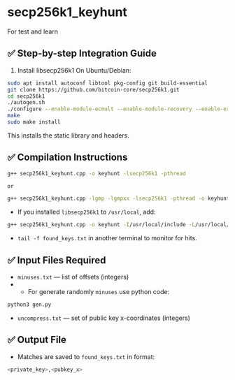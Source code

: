# secp256k1_keyhunt
For test and learn

## ✅ Step-by-step Integration Guide
1. Install libsecp256k1
On Ubuntu/Debian:
```bash
sudo apt install autoconf libtool pkg-config git build-essential
git clone https://github.com/bitcoin-core/secp256k1.git
cd secp256k1
./autogen.sh
./configure --enable-module-ecmult --enable-module-recovery --enable-experimental
make
sudo make install
```
This installs the static library and headers.

## ✅ Compilation Instructions
```bash
g++ secp256k1_keyhunt.cpp -o keyhunt -lsecp256k1 -pthread

or

g++ secp256k1_keyhunt.cpp -lgmp -lgmpxx -lsecp256k1 -pthread -o keyhunt

```

- If you installed `libsecp256k1` to `/usr/local`, add:
```bash
g++ secp256k1_keyhunt.cpp -o keyhunt -I/usr/local/include -L/usr/local/lib -lsecp256k1 -pthread
```

- `tail -f found_keys.txt` in another terminal to monitor for hits.

## ✅ Input Files Required
- `minuses.txt` — list of offsets (integers)
- - For generate randomly `minuses` use python code:
```bash
python3 gen.py
```
- `uncompress.txt` — set of public key x-coordinates (integers)

## ✅ Output File
- Matches are saved to `found_keys.txt` in format:
```bash
<private_key>,<pubkey_x>
```